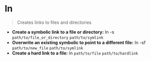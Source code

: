 # ln
> Creates links to files and directories
- **Create a symbolic link to a file or directory:**
ln -s `path/to/file_or_directory` `path/to/symlink`
- **Overwrite an existing symbolic to point to a different file:**
ln -sf `path/to/new_file` `path/to/symlink`
- **Create a hard link to a file:**
ln `path/to/file` `path/to/hardlink`
